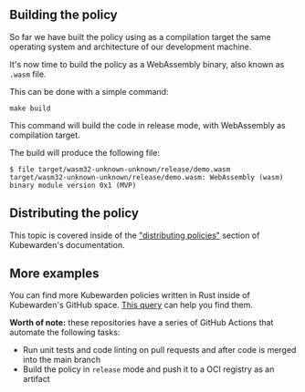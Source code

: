 ## Building the policy

So far we have built the policy using as a compilation target the same operating
system and architecture of our development machine.

It's now time to build the policy as a WebAssembly binary, also known as `.wasm`
file.

This can be done with a simple command:

```shell
make build
```

This command will build the code in release mode, with WebAssembly as
compilation target.

The build will produce the following file:

```shell
$ file target/wasm32-unknown-unknown/release/demo.wasm
target/wasm32-unknown-unknown/release/demo.wasm: WebAssembly (wasm) binary module version 0x1 (MVP)
```

## Distributing the policy

This topic is covered inside of the ["distributing policies"](/distributing-policies.html)
section of Kubewarden's documentation.

## More examples

You can find more Kubewarden policies written in Rust inside of Kubewarden's
GitHub space. [This query](https://github.com/search?l=Rust&q=topic%3Apolicy-as-code+org%3Akubewarden&type=Repositories)
can help you find them.

**Worth of note:** these repositories have a series of GitHub Actions that automate
the following tasks:

  * Run unit tests and code linting on pull requests and after code is merged
    into the main branch
  * Build the policy in `release` mode and push it to a OCI registry as an
    artifact
